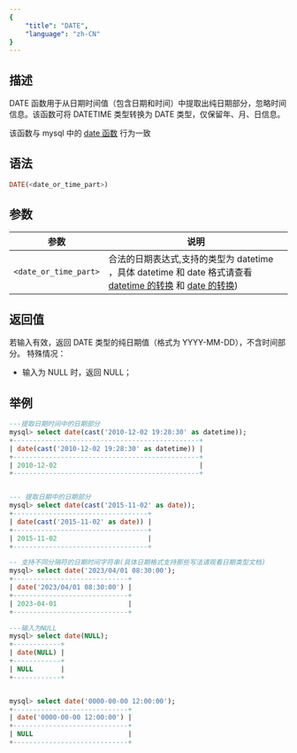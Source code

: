 ```yaml
---
{
    "title": "DATE",
    "language": "zh-CN"
}
---
```

## 描述

DATE 函数用于从日期时间值（包含日期和时间）中提取出纯日期部分，忽略时间信息。该函数可将 DATETIME 类型转换为 DATE 类型，仅保留年、月、日信息。

该函数与 mysql 中的 [date 函数](https://dev.mysql.com/doc/refman/8.4/en/date-and-time-functions.html#function_date) 行为一致

## 语法

```sql
DATE(<date_or_time_part>)
```

## 参数

| 参数 | 说明 |
| -- | -- |
| `<date_or_time_part>` | 合法的日期表达式,支持的类型为 datetime ，具体 datetime 和 date 格式请查看 [datetime 的转换](../../../../../current/sql-manual/basic-element/sql-data-types/conversion/datetime-conversion) 和 [date 的转换](../../../../../current/sql-manual/basic-element/sql-data-types/conversion/date-conversion)) |

## 返回值

若输入有效，返回 DATE 类型的纯日期值（格式为 YYYY-MM-DD），不含时间部分。
特殊情况：
- 输入为 NULL 时，返回 NULL；

## 举例

```sql
---提取日期时间中的日期部分
mysql> select date(cast('2010-12-02 19:28:30' as datetime));
+-----------------------------------------------+
| date(cast('2010-12-02 19:28:30' as datetime)) |
+-----------------------------------------------+
| 2010-12-02                                    |
+-----------------------------------------------+


--- 提取日期中的日期部分
mysql> select date(cast('2015-11-02' as date));
+----------------------------------+
| date(cast('2015-11-02' as date)) |
+----------------------------------+
| 2015-11-02                       |
+----------------------------------+

-- 支持不同分隔符的日期时间字符串(具体日期格式支持那些写法请观看日期类型文档)
mysql> select date('2023/04/01 08:30:00');
+-----------------------------+
| date('2023/04/01 08:30:00') |
+-----------------------------+
| 2023-04-01                  |
+-----------------------------+

---输入为NULL
mysql> select date(NULL);
+------------+
| date(NULL) |
+------------+
| NULL       |
+------------+


mysql> select date('0000-00-00 12:00:00');
+-----------------------------+
| date('0000-00-00 12:00:00') |
+-----------------------------+
| NULL                        |
+-----------------------------+

```